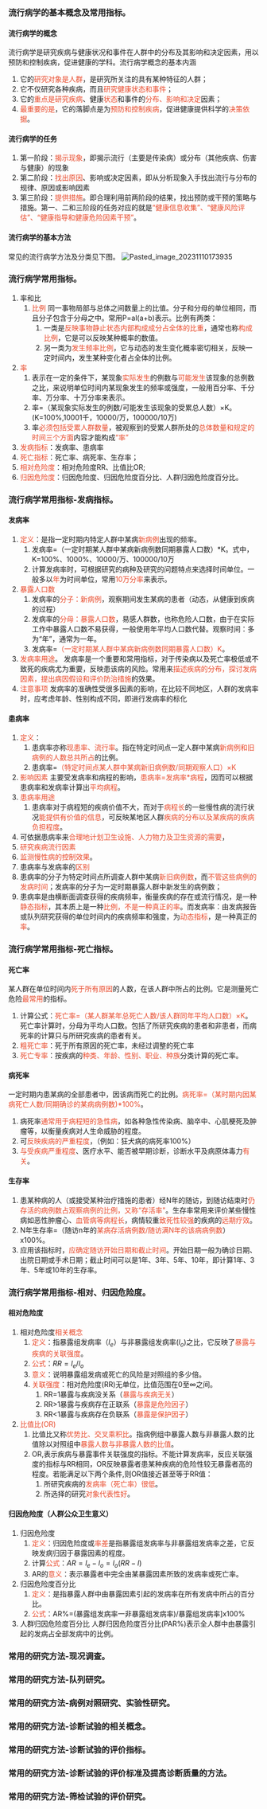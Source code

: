 ### 流行病学的基本概念及常用指标。

#### 流行病学的概念

流行病学是研究疾病与健康状况和事件在人群中的分布及其影响和决定因素，用以预防和控制疾病，促进健康的学科。流行病学概念的基本内涵
1. 它的<span style="color: #e94829;">研究对象是人群</span>，是研究所关注的具有某种特征的人群；
2. 它不仅研究各种疾病，而且<span style="color: #e94829;">研究健康状态和事件</span>；
3. 它的<span style="color: #e94829;">重点是研究疾病</span>、健康<span style="color: #e94829;">状态</span>和事件的<span style="color: #e94829;">分布、影响和决定</span>因素；
4. <span style="color: #e94829;">最重要的是</span>，它的落脚点是为<span style="color: #e94829;">预防和控制疾病</span>，促进健康提供科学的<span style="color: #e94829;">决策依据</span>。

#### 流行病学的任务

1. 第一阶段：<span style="color: #e94829;">揭示现象</span>，即揭示流行（主要是传染病）或分布（其他疾病、伤害与健康）的现象
2. 第二阶段：<span style="color: #e94829;">找出原因</span>、影响或决定因素，即从分析现象入手找出流行与分布的规律、原因或影响因素
3. 第三阶段：<span style="color: #e94829;">提供措施</span>。即合理利用前两阶段的结果，找出预防或干预的策略与措施。第一、二和三阶段的任务对应的就是<span style="color: #e94829;">“健康信息收集”、“健康风险评估”、“健康指导和健康危险因素干预”</span>。

#### 流行病学的基本方法

常见的流行病学方法及分类见下图。
![Pasted_image_20231110173935](../../resource/健康管理师/Pasted_image_20231110173935.png)

### 流行病学常用指标。

1. 率和比
	1. <span style="color: #e94829;">比例</span>
		同一事物局部与总体之间数量上的比值。分子和分母的单位相同，而且分子包含于分母之中。常用P=al(a+b)表示。比例有两类：
		1. 一类是<span style="color: #e94829;">反映事物静止状态内部构成成分占全体的比重</span>，通常也称<span style="color: #e94829;">构成比例</span>，它是可以反映某种概率的数值。
		2. 另一类为<span style="color: #e94829;">发生频率比例</span>，它与动态的发生变化概率密切相关，反映一定时间内，发生某种变化者占全体的比例。
2. <span style="color: #e94829;">率</span>
	1. 表示在一定的条件下，某现象<span style="color: #e94829;">实际发生</span>的例数与<span style="color: #e94829;">可能发生</span>该现象的总例数之比，来说明单位时间内某现象发生的频率或强度，一般用百分率、千分率、万分率、十万分率来表示。
	2. 率=（某现象实际发生的例数/可能发生该现象的受累总人数）×K。(K=100%,10001千，10000/万，100000/10万)
	3. 率<span style="color: #e94829;">必须包括受累人群数量</span>，被观察到的受累人群所处的<span style="color: #e94829;">总体数量和规定的时间三个方面</span>内容才能构成<span style="color: #e94829;">“率”</span>
2. <span style="color: #e94829;">发病指标</span>：发病率、患病率
3. <span style="color: #e94829;">死亡指标</span>：死亡率、病死率、生存率；
4. <span style="color: #e94829;">相对危险度</span>：相对危险度RR、比值比OR;
5. <span style="color: #e94829;">归因危险度</span>：归因危险度、归因危险度百分比、人群归因危险度百分比。

### 流行病学常用指标-发病指标。

#### 发病率
1. <span style="color: #e94829;">定义</span>：是指一定时期内特定人群中某病<span style="color: #e94829;">新病例</span>出现的频率。
	1. 发病率=（一定时期某人群中某病新病例数同期暴露人口数）*K。式中，K=100%、1000%、10000/万、100000/10万
	2. 计算发病率时，可根据研究的病种及研究的问题特点来选择时间单位。一般多以<span style="color: #e94829;">年</span>为时间单位，常用<span style="color: #e94829;">10万分率</span>来表示。
2. <span style="color: #e94829;">暴露人口数</span>
	1. 发病率的<span style="color: #e94829;">分子：新病例</span>，观察期间发生某病的患者（动态，从健康到疾病的过程）
	2. 发病率的<span style="color: #e94829;">分母：暴露人口数</span>，易感人群数，也称危险人口数，由于在实际工作中暴露人口数不易获得，一般使用年平均人口数代替。观察时间：多为“年”，通常为一年。
	3. 发病率=<span style="color: #e94829;">（一定时期某人群中某病新病例数同期暴露人口数）K</span>。
3. <span style="color: #e94829;">发病率用途</span>。
	发病率是一个重要和常用指标，对于传染病以及死亡率极低或不致死的疾病尤为重要，反映患该病的风险。常用来<span style="color: #e94829;">描述疾病的分布，探讨发病因素，提出病因假设和评价防治措施</span>的效果。
4. <span style="color: #e94829;">注意事项</span>
	发病率的准确性受很多因素的影响，在比较不同地区，人群的发病率时，应考虑年龄、性别构成不同，即进行发病率的标化
#### 患病率
1. <span style="color: #e94829;">定义</span>：
	1. 患病率亦称<span style="color: #e94829;">现患率、流行率</span>。指在特定时间点一定人群中某病<span style="color: #e94829;">新病例和旧病例的人数总共所占</span>的比例。
	2. 患病率=<span style="color: #e94829;">（特定时间点某人群中某病新旧病例数/同期观察人口）×K</span>
2. <span style="color: #e94829;">影响因素</span>
	主要受发病率和病程的影响，<span style="color: #e94829;">患病率=发病率*病程</span>，因而可以根据患病率和发病率计算出<span style="color: #e94829;">平均病程</span>。
3. <span style="color: #e94829;">患病率用途</span>
	1. 患病率对于病程短的疾病价值不大，而对于<span style="color: #e94829;">病程长</span>的一些慢性病的流行状况<span style="color: #e94829;">能提供有价值的信息</span>，可反映某地区人群<span style="color: #e94829;">疾病的分布以及某疾病的疾病负担程度</span>。
2. 可依据患病率来<span style="color: #e94829;">合理地计划卫生设施、人力物力及卫生资源的需要</span>，
3. <span style="color: #e94829;">研究疾病流行因素</span>
4. <span style="color: #e94829;">监测慢性病的控制效果</span>。
4. 患病率与发病率的<span style="color: #e94829;">区别</span>
1. 患病率的分子为特定时间点所调查人群中某病<span style="color: #e94829;">新旧病例数</span>，而<span style="color: #e94829;">不管这些病例的发病时间</span>；发病率的分子为一定时期暴露人群中新发生的病例数；
2. 患病率是由横断面调查获得的疾病频率，衡量疾病的存在或流行情况，是一种<span style="color: #e94829;">静态指标</span>，其本质上是一种<span style="color: #e94829;">比例，不是一种真正的率</span>。而发病率：由发病报告或队列研究获得的单位时间内的疾病频率和强度，为<span style="color: #e94829;">动态指标</span>，是一种真正的<span style="color: #e94829;">率</span>。

### 流行病学常用指标-死亡指标。

#### 死亡率

某人群在单位时间内<span style="color: #e94829;">死于所有原因</span>的人数，在该人群中所占的比例。它是测量死亡危险<span style="color: #e94829;">最常用</span>的指标。
1. 计算公式：<span style="color: #e94829;">死亡率=（某人群某年总死亡人数/该人群同年平均人口数）×K</span>。死亡率计算时，分母为平均人口数。包括了所研究疾病的患者和非患者，而病死率的计算只与所研究疾病的患者有关。
2. <span style="color: #e94829;">粗死亡率</span>：死于所有原因的死亡率，未经过调整的死亡率
3. <span style="color: #e94829;">死亡专率</span>：按疾病的<span style="color: #e94829;">种类、年龄、性别、职业、种族</span>分类计算的死亡率。
#### 病死率

一定时期内患某病的全部患者中，因该病而死亡的比例。<span style="color: #e94829;">病死率=（某时期内因某病死亡人数/同期确诊的某病病例数)*100%</span>。
1. 病死率<span style="color: #e94829;">通常用于病程短的急性病</span>，如各种急性传染病、脑卒中、心肌梗死及肿瘤等，以衡量疾病对人生命威胁的程度。
2. 可<span style="color: #e94829;">反映疾病的严重程度</span>，（例如：狂犬病的病死率100%）
3. <span style="color: #e94829;">与受疾病严重程度</span>、医疗水平、能否被早期诊断，诊断水平及病原体毒力<span style="color: #e94829;">有关</span>。
#### 生存率

1. 患某种病的人（或接受某种治疗措施的患者）经N年的随访，到随访结束时<span style="color: #e94829;">仍存活的病例数占观察病例的比例，又称“存活率"</span>。生存率常用来评价某些慢性病如恶性肿瘤心、<span style="color: #e94829;">血管病等病程长</span>，病情较重<span style="color: #e94829;">致死性较强</span>的疾病的<span style="color: #e94829;">远期疗效</span>。
2. N年生存率=（随访n年的<span style="color: #e94829;">某病存活病例数/随访满N年的该病病例数</span>）x100%。
3. 应用该指标时，<span style="color: #e94829;">应确定随访开始日期和截止时间</span>。开始日期一般为确诊日期、出院日期或手术日期；截止时间可以是1年、3年、5年、10年，即计算1年、3年、5年或10年的生存率。

### 流行病学常用指标-相对、归因危险度。

#### 相对危险度
1. 相对危险度<span style="color: #e94829;">相关概念</span>
	1. <span style="color: #e94829;">定义</span>：指暴露组发病率（$l_e$）与非暴露组发病率($l_o$)之比，它反映了<span style="color: #e94829;">暴露与疾病的关联强度</span>。
	2. <span style="color: #e94829;">公式</span>：$RR=l_e/l_o$
	3. <span style="color: #e94829;">意义</span>：说明暴露组发病或死亡的风险是对照组的多少倍。
	4. <span style="color: #e94829;">关联强度</span>：相对危险度(RR)无单位，比值范围在0至∞之间。
		1. RR=1暴露与疾病没关系（<span style="color: #e94829;">暴露与疾病无关</span>）
		2. RR>1暴露与疾病存在正联系（<span style="color: #e94829;">暴露是危险因子</span>）
		3. RR<1暴露与疾病存在负联系（<span style="color: #e94829;">暴露是保护因子</span>）
2. <span style="color: #e94829;">比值比(OR)</span>
	1. 比值比又称<span style="color: #e94829;">优势比、交叉乘积比</span>。指病例组中暴露人数与非暴露人数的比值除以对照组中<span style="color: #e94829;">暴露人数与非暴露人数的比值</span>。
	2. OR,表示疾病与暴露事件关联强度的指标。不能计算发病率，反应关联强度的指标与RR相同，OR反映暴露者患某种疾病的危险性较无暴露者高的程度。若能满足以下两个条件,则OR值接近甚至等于RR值：
		1. 所研究疾病的<span style="color: #e94829;">发病率（死亡率）很低</span>。
		2. 所选择的研究<span style="color: #e94829;">对象代表性好</span>。

#### 归因危险度（人群公众卫生意义）

1. 归因危险度
	1. <span style="color: #e94829;">定义</span>：归因危险度或<span style="color: #e94829;">率差</span>是指暴露组发病率与非暴露组发病率之差，它反映发病归因于暴露因素的程度。
	2. 计算<span style="color: #e94829;">公式</span>：$AR=l_e-l_o=l_o(RR-l)$
	3. AR的<span style="color: #e94829;">意义</span>：表示暴露者中完全由某暴露因素所致的发病率或死亡率。
2. 归因危险度百分比
	1. <span style="color: #e94829;">定义</span>：是指暴露人群中由暴露因素引起的发病率在所有发病中所占的百分比。
	2. <span style="color: #e94829;">公式</span>：AR%=(暴露组发病率一非暴露组发病率)/暴露组发病率]x100%
3. 人群归因危险度百分比
	人群归因危险度百分比(PAR%)表示全人群中由暴露引起的发病占全部发病中的比例。


### 常用的研究方法-现况调查。



### 常用的研究方法-队列研究。



### 常用的研究方法-病例对照研究、实验性研究。



### 常用的研究方法-诊断试验的相关概念。



### 常用的研究方法-诊断试验的评价指标。



### 常用的研究方法-诊断试验的评价标准及提高诊断质量的方法。



### 常用的研究方法-筛检试验的评价研究。